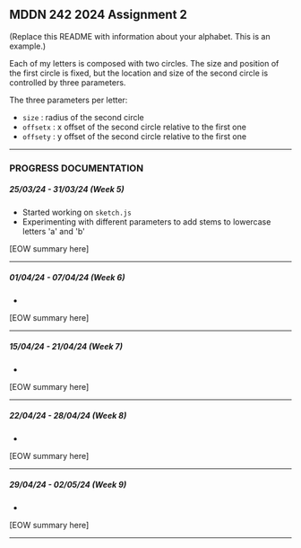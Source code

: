 ## MDDN 242 2024 Assignment 2

(Replace this README with information about your alphabet. This is an example.)

Each of my letters is composed with two circles. The size and position of the first circle is fixed, but the location and size of the second circle is controlled by three parameters.

The three parameters per letter:
  * `size` : radius of the second circle
  * `offsetx` : x offset of the second circle relative to the first one
  * `offsety` : y offset of the second circle relative to the first one

___

### PROGRESS DOCUMENTATION

##### 25/03/24 - 31/03/24 *(Week 5)*

- Started working on `sketch.js`
- Experimenting with different parameters to add stems to lowercase letters 'a' and 'b'

[EOW summary here]

___

##### 01/04/24 - 07/04/24 *(Week 6)*

- 

[EOW summary here]

___

##### 15/04/24 - 21/04/24 *(Week 7)*

- 

[EOW summary here]

___

##### 22/04/24 - 28/04/24 *(Week 8)*

- 

[EOW summary here]

___

##### 29/04/24 - 02/05/24 *(Week 9)*

- 

[EOW summary here]

___